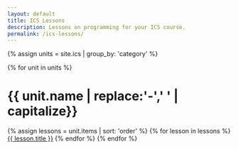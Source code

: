 ```yaml
---
layout: default
title: ICS Lessons
description: Lessons on programming for your ICS course.
permalink: /ics-lessons/
---
```


{% assign units = site.ics | group_by: 'category' %}
<div>
	{% for unit in units %}
		<h1>{{ unit.name | replace:'-',' ' | capitalize}}</h1>
		{% assign lessons = unit.items | sort: 'order' %}
		{% for lesson in lessons %}
			<a href="{{ lesson.url }}">{{ lesson.title }}</a>
		{% endfor %}
	{% endfor %}
</div>
